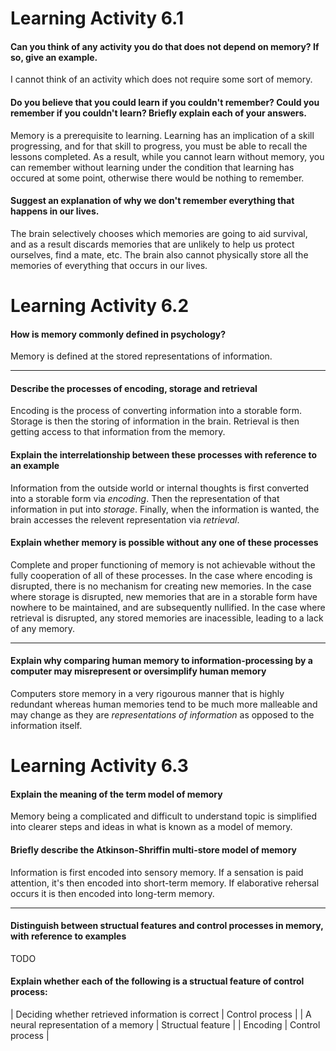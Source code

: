 # Learning Activity 6.1

#### Can you think of any activity you do that does not depend on memory? If so, give an example.

I cannot think of an activity which does not require some sort of memory.

#### Do you believe that you could learn if you couldn't remember? Could you remember if you couldn't learn? Briefly explain each of your answers.

Memory is a prerequisite to learning. Learning has an implication of a skill progressing, and for that skill to progress, you must be able to recall the lessons completed. As a result, while you cannot learn without memory, you can remember without learning under the condition that learning has occured at some point, otherwise there would be nothing to remember.

#### Suggest an explanation of why we don't remember everything that happens in our lives.

The brain selectively chooses which memories are going to aid survival, and as a result discards memories that are unlikely to help us protect ourselves, find a mate, etc. The brain also cannot physically store all the memories of everything that occurs in our lives.

# Learning Activity 6.2

#### How is memory commonly defined in psychology?

Memory is defined at the stored representations of information.

---

#### Describe the processes of encoding, storage and retrieval

Encoding is the process of converting information into a storable form. Storage is then the storing of information in the brain. Retrieval is then getting access to that information from the memory.

#### Explain the interrelationship between these processes with reference to an example

Information from the outside world or internal thoughts is first converted into a storable form via *encoding*. Then the representation of that information in put into *storage*. Finally, when the information is wanted, the brain accesses the relevent representation via *retrieval*.

#### Explain whether memory is possible without any one of these processes

Complete and proper functioning of memory is not achievable without the fully cooperation of all of these processes. In the case where encoding is disrupted, there is no mechanism for creating new memories. In the case where storage is disrupted, new memories that are in a storable form have nowhere to be maintained, and are subsequently nullified. In the case where retrieval is disrupted, any stored memories are inacessible, leading to a lack of any memory.

---

#### Explain why comparing human memory to information-processing by a computer may misrepresent or oversimplify human memory

Computers store memory in a very rigourous manner that is highly redundant whereas human memories tend to be much more malleable and may change as they are *representations of information* as opposed to the information itself.

# Learning Activity 6.3

#### Explain the meaning of the term model of memory

Memory being a complicated and difficult to understand topic is simplified into clearer steps and ideas in what is known as a model of memory.

#### Briefly describe the Atkinson-Shriffin multi-store model of memory

Information is first encoded into sensory memory. If a sensation is paid attention, it's then encoded into short-term memory. If elaborative rehersal occurs it is then encoded into long-term memory.

---

#### Distinguish between structual features and control processes in memory, with reference to examples

TODO

#### Explain whether each of the following is a structual feature of control process:
| Deciding whether retrieved information is correct | Control process |
| A neural representation of a memory | Structual feature |
| Encoding | Control process |
